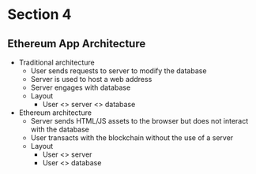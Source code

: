 # Section 4

## Ethereum App Architecture
* Traditional architecture
    * User sends requests to server to modify the database
    * Server is used to host a web address
    * Server engages with database
    * Layout
        * User <> server <> database
* Ethereum architecture
    * Server sends HTML/JS assets to the browser but does not interact with the database
    * User transacts with the blockchain without the use of a server
    * Layout
        * User <> server
        * User <> database
